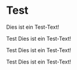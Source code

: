 # Test

Dies ist ein Test-Text!

Test
Dies ist ein Test-Text!

Test
Dies ist ein Test-Text!

Test
Dies ist ein Test-Text!